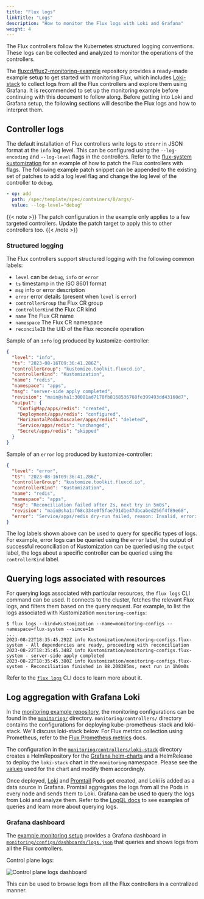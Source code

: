 ```yaml
---
title: "Flux logs"
linkTitle: "Logs"
description: "How to monitor the Flux logs with Loki and Grafana"
weight: 4
---
```


The Flux controllers follow the Kubernetes structured logging conventions. These
logs can be collected and analyzed to monitor the operations of the controllers.

The [fluxcd/flux2-monitoring-example][monitoring-example-repo] repository
provides a ready-made example setup to get started with monitoring Flux, which
includes [Loki-stack][loki-stack] to collect logs from all the Flux controllers
and explore them using Grafana. It is recommended to set up the monitoring
example before continuing with this document to follow along. Before getting
into Loki and Grafana setup, the following sections will describe the Flux logs
and how to interpret them.

## Controller logs

The default installation of Flux controllers write logs to `stderr` in JSON
format at the `info` log level. This can be configured using the
`--log-encoding` and `--log-level` flags in the controllers. Refer to the
[flux-system
kustomization](https://github.com/fluxcd/flux2-monitoring-example/blob/main/clusters/test/flux-system/kustomization.yaml)
for an example of how to patch the Flux controllers with flags. The following
example patch snippet can be appended to the existing set of patches to add a
log level flag and change the log level of the controller to `debug`.

```yaml
- op: add
  path: /spec/template/spec/containers/0/args/-
  value: --log-level="debug"
```

{{< note >}}
The patch configuration in the example only applies to a few targeted
controllers. Update the patch target to apply this to other controllers too.
{{< /note >}}

### Structured logging

The Flux controllers support structured logging with the following common
labels:

- `level` can be `debug`, `info` or `error`
- `ts` timestamp in the ISO 8601 format
- `msg` info or error description
- `error` error details (present when `level` is `error`)
- `controllerGroup` the Flux CR group
- `controllerKind` the Flux CR kind
- `name` The Flux CR name
- `namespace` The Flux CR namespace
- `reconcileID` the UID of the Flux reconcile operation

Sample of an `info` log produced by kustomize-controller:

```json
{
  "level": "info",
  "ts": "2023-08-16T09:36:41.286Z",
  "controllerGroup": "kustomize.toolkit.fluxcd.io",
  "controllerKind": "Kustomization",
  "name": "redis",
  "namespace": "apps",
  "msg": "server-side apply completed",
  "revision": "main@sha1:30081ad7170fb8168536768fe399493dd43160d7",
  "output": {
    "ConfigMap/apps/redis": "created",
    "Deployment/apps/redis": "configured",
    "HorizontalPodAutoscaler/apps/redis": "deleted",
    "Service/apps/redis": "unchanged",
    "Secret/apps/redis": "skipped"
  }
}
```

Sample of an `error` log produced by kustomize-controller:

```json
{
  "level": "error",
  "ts": "2023-08-16T09:36:41.286Z",
  "controllerGroup": "kustomize.toolkit.fluxcd.io",
  "controllerKind": "Kustomization",
  "name": "redis",
  "namespace": "apps",
  "msg": "Reconciliation failed after 2s, next try in 5m0s",
  "revision": "main@sha1:f68c334e0f5fae791d1e47dbcabed256f4f89e68",
  "error": "Service/apps/redis dry-run failed, reason: Invalid, error: Service redis is invalid: spec.type: Unsupported value: Ingress"
}
```

The log labels shown above can be used to query for specific types of logs. For
example, error logs can be queried using the `error` label, the output of
successful reconciliation of Kustomization can be queried using the `output`
label, the logs about a specific controller can be queried using the
`controllerKind` label.

## Querying logs associated with resources

For querying logs associated with particular resources, the `flux logs` CLI
command can be used. It connects to the cluster, fetches the relevant Flux logs,
and filters them based on the query request. For example, to list the logs
associated with Kustomization `monitoring-configs`:

```console
$ flux logs --kind=Kustomization --name=monitoring-configs --namespace=flux-system --since=1m
...
2023-08-22T18:35:45.292Z info Kustomization/monitoring-configs.flux-system - All dependencies are ready, proceeding with reconciliation
2023-08-22T18:35:45.348Z info Kustomization/monitoring-configs.flux-system - server-side apply completed
2023-08-22T18:35:45.380Z info Kustomization/monitoring-configs.flux-system - Reconciliation finished in 88.208385ms, next run in 1h0m0s
```

Refer to the [`flux logs`](/flux/cmd/flux_logs/) CLI docs to learn more about
it.

## Log aggregation with Grafana Loki

In the [monitoring example repository][monitoring-example-repo], the monitoring
configurations can be found in the
[`monitoring/`](https://github.com/fluxcd/flux2-monitoring-example/tree/main/monitoring)
directory. `monitoring/controllers/` directory contains the configurations for
deploying kube-prometheus-stack and loki-stack. We'll discuss loki-stack below.
For Flux metrics collection using Prometheus, refer to the [Flux Prometheus
metrics](/flux/monitoring/metrics/) docs.

The configuration in the
[`monitoring/controllers/loki-stack`](https://github.com/fluxcd/flux2-monitoring-example/tree/main/monitoring/controllers/loki-stack)
directory creates a HelmRepository for the [Grafana
helm-charts](https://github.com/grafana/helm-charts) and a HelmRelease to
deploy the `loki-stack` chart in the `monitoring` namespace. Please see the
[values](https://github.com/fluxcd/flux2-monitoring-example/blob/main/monitoring/controllers/loki-stack/release.yaml)
used for the chart and modify them accordingly.

Once deployed, [Loki][loki] and [Promtail][promtail] Pods get created, and Loki
is added as a data source in Grafana. Promtail aggregates the logs from all the
Pods in every node and sends them to Loki. Grafana can be used to query the logs
from Loki and analyze them. Refer to the [LogQL docs][logql] to see examples of
queries and learn more about querying logs.

### Grafana dashboard

The [example monitoring setup][monitoring-example-repo] provides a Grafana
dashboard in
[`monitoring/configs/dashboards/logs.json`](https://github.com/fluxcd/flux2-monitoring-example/tree/main/monitoring/configs/dashboards/logs.json)
that queries and shows logs from all the Flux controllers.

Control plane logs:

![Control plane logs dashboard](/img/grafana-logs-dashboard.png)

This can be used to browse logs from all the Flux controllers in a centralized
manner.


[monitoring-example-repo]: https://github.com/fluxcd/flux2-monitoring-example
[loki-stack]: https://github.com/grafana/helm-charts/tree/main/charts/loki-stack
[loki]: https://grafana.com/docs/loki/latest/
[promtail]: https://grafana.com/docs/loki/latest/clients/promtail/
[logql]: https://grafana.com/docs/loki/latest/logql/
